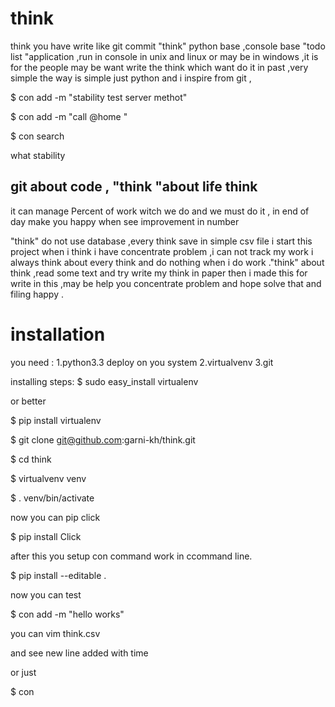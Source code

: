 # think
think you have write like git commit 
"think" python base ,console base  "todo list "application ,run in console in unix and linux or may be in windows ,it is for the people may be want write the think which want do it in past ,very simple 
the way is simple just python and i inspire from git ,

$ con add -m "stability test server methot"

$ con add -m "call @home "

$ con search

what stability 

## git about code , "think "about life think  

it  can manage 
Percent of work witch we do and we must do it  , in end of day make you happy when see improvement in number  

"think" do not use database ,every think save in simple  csv  file 
i start this project when i think i have concentrate problem ,i can not  track my work i always think about every think and do nothing when i  do  work ."think" about think  ,read some text  and try write my  think in paper  then i made this for write in this ,may be help  you concentrate problem and hope solve that and filing happy .

# installation 
you need :
1.python3.3 deploy on you system 
2.virtualvenv
3.git

installing steps:
$ sudo easy_install virtualenv 

or better

$ pip install virtualenv 

$ git clone git@github.com:garni-kh/think.git

$ cd think

$ virtualvenv venv

$ . venv/bin/activate 

now you can pip click

$ pip install Click

after this you setup con command work in  ccommand line. 

$ pip install --editable .

now you can test 

$ con add -m "hello works"

you can vim think.csv 

and see new line added with time 

or just 

$ con


